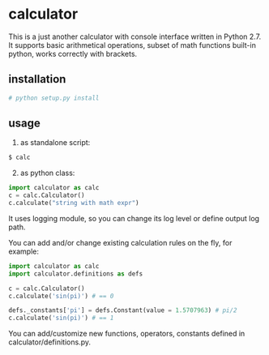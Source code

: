 calculator
==========

This is a just another calculator with console interface written in Python 2.7.
It supports basic arithmetical operations, subset of math functions built-in python,
works correctly with brackets.

installation
------------
```bash
# python setup.py install
```

usage
-----

1. as standalone script:
```bash
$ calc
``` 

2. as python class:
```python
import calculator as calc
c = calc.Calculator()
c.calculate("string with math expr")
```

It uses logging module, so you can change its
log level or define output log path.

You can add and/or change existing calculation
rules on the fly, for example:
```python
import calculator as calc
import calculator.definitions as defs

c = calc.Calculator()
c.calculate('sin(pi)') # == 0

defs._constants['pi'] = defs.Constant(value = 1.5707963) # pi/2
c.calculate('sin(pi)') # == 1
```

You can add/customize new functions, operators, constants defined
in calculator/definitions.py. 

